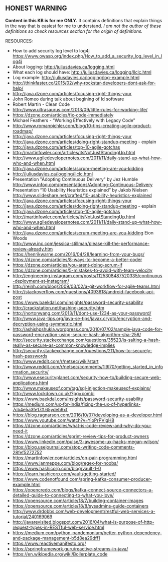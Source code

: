 ## **HONEST WARNING**
**Content in this KB is for me ONLY.**
It contains definitions that explain things in the way that is easiest for me to understand.
_I am not the author of these definitions so check resources section for the origin of definitions._


RESOURCES:
 * How to add security log level to log4j https://www.owasp.org/index.php/How_to_add_a_security_log_level_in_log4j
 * About logging: http://juliusdavies.ca/logging.html
 * What each log should have: http://juliusdavies.ca/logging/llclc.html
 * Log example: http://juliusdavies.ca/logging/log-example.html
 * http://thinkfaster.co/2015/02/why-rockstar-developers-dont-ask-for-help/
 * http://java.dzone.com/articles/focusing-right-things-your
 * John Romeo during talk about begining of Id software
 * Robert Martin - Clean Code
 * http://www.ultrasaurus.com/2013/09/little-rules-for-working-life/
 * https://dzone.com/articles/fix-code-immediately
 * Michael Feathers - “Working Effectively with Legacy Code”
 * http://www.romanpichler.com/blog/10-tips-creating-agile-product-roadmap/
 * http://java.dzone.com/articles/focusing-right-things-your
 * http://java.dzone.com/articles/doing-right-standup-meeting - explain
 * http://java.dzone.com/articles/top-10-agile-gotchas
 * http://martinfowler.com/articles/itsNotJustStandingUp.html
 * http://www.agiledevelopernotes.com/2011/11/daily-stand-up-what-how-who-and-when.html
 * http://java.dzone.com/articles/scrum-meeting-are-you-kidding
 * http://juliusdavies.ca/logging/llclc.html
 * Presentation "Adopting Continuous Delivery" by Jez Humble http://www.infoq.com/presentations/Adopting-Continuous-Delivery
 * Presentation “10 Usability Heuristics explained” by Jakob Nielsen http://www.slideshare.net/crafted/10-usability-heuristics-explained
 * http://java.dzone.com/articles/focusing-right-things-your
 * http://java.dzone.com/articles/doing-right-standup-meeting - explain
 * http://java.dzone.com/articles/top-10-agile-gotchas
 * http://martinfowler.com/articles/itsNotJustStandingUp.html
 * http://www.agiledevelopernotes.com/2011/11/daily-stand-up-what-how-who-and-when.html
 * http://java.dzone.com/articles/scrum-meeting-are-you-kidding Eion Woods
 * http://www.inc.com/jessica-stillman/please-kill-the-performance-review-already.htm
 * https://henrikwarne.com/2016/04/28/learning-from-your-bugs/
 * https://dzone.com/articles/8-ways-to-become-a-better-coder
 * https://dzone.com/articles/you-arent-doing-scrum-if
 * https://dzone.com/articles/5-mistakes-to-avoid-with-team-velocity
 * http://engineering.instagram.com/posts/1125308487520335/continuous-deployment-at-instagram/
 * http://reinh.com/blog/2009/03/02/a-git-workflow-for-agile-teams.html
 * http://stackoverflow.com/questions/4093618/android-facebook-api-post
 * https://www.baekdal.com/insights/password-security-usability
 * http://crackstation.net/hashing-security.htm
 * http://nortonwang.com/2013/11/dont-use-1234-as-your-password/
 * http://www.java-tips.org/java-se-tips/javax.crypto/encryption-and-decryption-using-symmetric.html
 * http://ashishpshukla.wordpress.com/2010/07/02/sample-java-code-for-password-encryption-using-secure-hash-algorithm-sha-256/
 * http://security.stackexchange.com/questions/35523/is-salting-a-hash-really-as-secure-as-common-knowledge-implies
 * http://security.stackexchange.com/questions/211/how-to-securely-hash-passwords
 * http://www.reddit.com/r/netsec/wiki/start
 * http://www.reddit.com/r/netsec/comments/1l9l70/getting_started_in_information_security/
 * http://www.esecurityplanet.com/security-how-to/building-secure-web-applications.html
 * http://www.makeuseof.com/tag/sql-injection-makeuseof-explains/
 * http://www.lockdown.co.uk/?pg=combi
 * https://www.baekdal.com/insights/password-security-usability
 * https://medium.com/ux-for-india/fixing-the-ux-of-hyperlinks-7cb4e5a3fe17#.65ydeh9xf
 * https://blog.ragnarson.com/2016/10/07/developing-as-a-developer.html
 * https://www.youtube.com/watch?v=YioPrPVlgH8
 * https://dzone.com/articles/what-is-code-review-and-why-do-you-need-it
 * https://dzone.com/articles/sprint-review-tips-for-product-owners
 * https://www.linkedin.com/pulse/3-awesome-ux-hacks-megan-wilson/
 * https://blog.usejournal.com/stop-writing-code-comments-28fef5272752
 * https://martinfowler.com/articles/on-pair-programming.html
 * https://www.janmeppe.com/blog/regex-for-noobs/
 * https://www.hashicorp.com/blog/vault-1-0
 * https://learn.hashicorp.com/vault/getting-started/
 * https://www.codenotfound.com/spring-kafka-consumer-producer-example.html
 * https://opencredo.com/blogs/kafka-connect-source-connectors-a-detailed-guide-to-connecting-to-what-you-love/
 * https://opensource.com/article/18/7/building-container-images
 * https://opensource.com/article/18/8/sysadmins-guide-containers
 * http://www.drdobbs.com/web-development/restful-web-services-a-tutorial/240169069
 * http://javarevisited.blogspot.com/2016/04/what-is-purpose-of-http-request-types-in-RESTful-web-service.html
 * https://medium.com/python-pandemonium/better-python-dependency-and-package-management-b5d8ea29dff1
 * https://www.reactivemanifesto.org/
 * https://springframework.guru/reactive-streams-in-java/
 * https://en.wikipedia.org/wiki/Boilerplate_code


